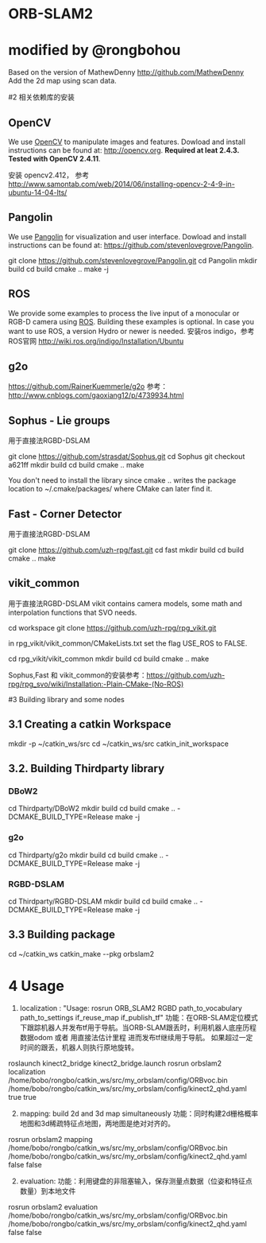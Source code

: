 # ORB-SLAM2
# modified by @rongbohou
Based on the version of MathewDenny http://github.com/MathewDenny
Add the 2d map using scan data.

#2 相关依赖库的安装

## OpenCV
We use [OpenCV](http://opencv.org) to manipulate images and features. Dowload and install instructions can be found at: http://opencv.org. **Required at leat 2.4.3. Tested with OpenCV 2.4.11**.

安装 opencv2.412， 参考 http://www.samontab.com/web/2014/06/installing-opencv-2-4-9-in-ubuntu-14-04-lts/

## Pangolin
We use [Pangolin](https://github.com/stevenlovegrove/Pangolin) for visualization and user interface. Dowload and install instructions can be found at: https://github.com/stevenlovegrove/Pangolin.

git clone https://github.com/stevenlovegrove/Pangolin.git
cd Pangolin
mkdir build
cd build
cmake ..
make -j

## ROS 
We provide some examples to process the live input of a monocular or RGB-D camera using [ROS](ros.org). Building these examples is optional. In case you want to use ROS, a version Hydro or newer is needed.
安装ros indigo，参考ROS官网 http://wiki.ros.org/indigo/Installation/Ubuntu

## g2o
https://github.com/RainerKuemmerle/g2o
参考：http://www.cnblogs.com/gaoxiang12/p/4739934.html

## Sophus - Lie groups
用于直接法RGBD-DSLAM

git clone https://github.com/strasdat/Sophus.git
cd Sophus
git checkout a621ff
mkdir build
cd build
cmake ..
make

You don't need to install the library since cmake .. writes the package location to ~/.cmake/packages/ where CMake can later find it.

## Fast - Corner Detector
用于直接法RGBD-DSLAM

git clone https://github.com/uzh-rpg/fast.git
cd fast
mkdir build
cd build
cmake ..
make

## vikit_common
用于直接法RGBD-DSLAM
vikit contains camera models, some math and interpolation functions that SVO needs.

cd workspace
git clone https://github.com/uzh-rpg/rpg_vikit.git

in rpg_vikit/vikit_common/CMakeLists.txt set the flag USE_ROS to FALSE.

cd rpg_vikit/vikit_common
mkdir build
cd build
cmake ..
make

Sophus,Fast 和 vikit_common的安装参考：https://github.com/uzh-rpg/rpg_svo/wiki/Installation:-Plain-CMake-(No-ROS)

#3 Building library and some nodes
## 3.1 Creating a catkin Workspace
mkdir -p ~/catkin_ws/src
cd ~/catkin_ws/src
catkin_init_workspace

## 3.2. Building Thirdparty library
### DBoW2
cd Thirdparty/DBoW2
mkdir build
cd build
cmake .. -DCMAKE_BUILD_TYPE=Release
make -j

### g2o
cd Thirdparty/g2o
mkdir build
cd build
cmake .. -DCMAKE_BUILD_TYPE=Release
make -j

### RGBD-DSLAM
cd Thirdparty/RGBD-DSLAM
mkdir build
cd build
cmake .. -DCMAKE_BUILD_TYPE=Release
make -j

## 3.3 Building package 
cd ~/catkin_ws
catkin_make --pkg orbslam2

# 4 Usage 
1. localization : "Usage: rosrun ORB_SLAM2 RGBD path_to_vocabulary path_to_settings if_reuse_map if_publish_tf" 
功能：在ORB-SLAM定位模式下跟踪机器人并发布tf用于导航。当ORB-SLAM跟丢时，利用机器人底座历程数据odom 或者 用直接法估计里程 进而发布tf继续用于导航。
如果超过一定时间的跟丢，机器人则执行原地旋转。

roslaunch kinect2_bridge kinect2_bridge.launch
rosrun orbslam2 localization /home/bobo/rongbo/catkin_ws/src/my_orbslam/config/ORBvoc.bin /home/bobo/rongbo/catkin_ws/src/my_orbslam/config/kinect2_qhd.yaml true true

2. mapping: build 2d and 3d map simultaneously
功能：同时构建2d栅格概率地图和3d稀疏特征点地图，两地图是绝对对齐的。

rosrun orbslam2 mapping /home/bobo/rongbo/catkin_ws/src/my_orbslam/config/ORBvoc.bin /home/bobo/rongbo/catkin_ws/src/my_orbslam/config/kinect2_qhd.yaml false false

2. evaluation:
功能：利用键盘的非阻塞输入，保存测量点数据（位姿和特征点数量）到本地文件

rosrun orbslam2 evaluation /home/bobo/rongbo/catkin_ws/src/my_orbslam/config/ORBvoc.bin /home/bobo/rongbo/catkin_ws/src/my_orbslam/config/kinect2_qhd.yaml false false

